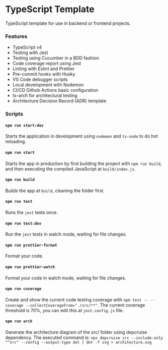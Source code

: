 # TypeScript Template

TypeScript template for use in backend or frontend projects. 

### Features

- TypeScript v4
- Testing with Jest
- Testing using Cucumber in a BDD fashion
- Code coverage report using Jest
- Linting with Eslint and Prettier
- Pre-commit hooks with Husky
- VS Code debugger scripts
- Local development with Nodemon
- CI/CD Github Actions basic configuration
- ts-arch for architectural testing
- Architecture Decision Record (ADR) template

### Scripts

#### `npm run start:dev`

Starts the application in development using `nodemon` and `ts-node` to do hot reloading.

#### `npm run start`

Starts the app in production by first building the project with `npm run build`, and then executing the compiled JavaScript at `build/index.js`.

#### `npm run build`

Builds the app at `build`, cleaning the folder first.

#### `npm run test`

Runs the `jest` tests once.

#### `npm run test:dev`

Run the `jest` tests in watch mode, waiting for file changes.

#### `npm run prettier-format`

Format your code.

#### `npm run prettier-watch`

Format your code in watch mode, waiting for file changes.

#### `npm run coverage`

Create and show the current code testing coverage with `npm test -- --coverage --collectCoverageFrom="./src/**"`.
The current coverage threshold is 70%, you can edit this at `jest.config.js` file.

#### `npm run arch`

Generate the architecture diagram of the src/ folder using depcruise dependency. The executed command is: `npx depcruise src --include-only "^src" --config --output-type dot | dot -T svg > architecture.svg`
